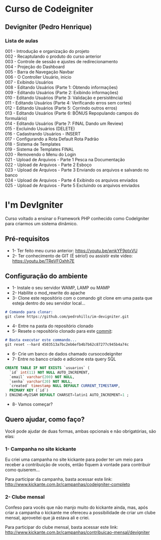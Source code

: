 # Curso de Codeigniter  

## Devigniter (Pedro Henrique)

### Lista de aulas  

001 - Introdução e organização do projeto  
002 - Recaptulando o produto do curso anterior  
003 - Controle de sessão e ajustes de redirecionamento  
004 - Projeção do Dashboard  
005 - Barra de Navegação Navbar  
006 - O Controller Usuário, inicio  
007 - Exibindo Usuários  
008 - Editando Usuários (Parte 1: Obtendo informações)  
009 - Editando Usuários (Parte 2: Exibindo informações)  
010 - Editando Usuários (Parte 3: Validação e persistência)  
011 - Editando Usuários (Parte 4: Verificando erros sem cortes)  
012 - Editando Usuários (Parte 5: Corrindo outros erros)  
013 - Editando Usuários (Parte 6: BÔNUS Repopulando campos do formulário)  
014 - Editando Usuários (Parte 7: FINAL Dando um Review)  
015 - Excluindo Usuários (DELETE)  
016 - Cadastrando Usuários - INSERT  
017 - Configurando a Rota Default Rota Padrão  
018 - Sistema de Templates  
019 - Sistema de Templates FINAL  
020 - Removendo o Menu do Login  
021 - Upload de Arquivos - Parte 1 Pesca na Documentação  
022 - Upload de Arquivos - Parte 2 Esboço  
023 - Upload de Arquivos - Parte 3 Enviando os arquivos e salvando no banco  
024 - Upload de Arquivos - Parte 4 Exibindo os arquivos enviados  
025 - Upload de Arquivos - Parte 5 Excluindo os arquivos enviados  

# I'm DevIgniter
Curso voltado a ensinar o Framework PHP conhecido como CodeIgniter para criarmos um sistema dinâmico.

## Pré-requisitos
* 1- Ter feito meu curso anterior: https://youtu.be/wnkYF9ptxVU
* 2- Ter conhecimento de GIT (É sério!) ou assistir este vídeo: https://youtu.be/TReVFOxhh7E

## Configuração do ambiente
* 1- Instale o seu servidor WAMP, LAMP ou MAMP
* 2- Habilite o mod_rewrite do apache
* 3- Clone este repositório com o comando git clone em uma pasta que esteja dentro do seu servidor local...
```md
# Comando para clonar:
git clone https://github.com/pedrohills/im-devigniter.git
```
* 4- Entre na pasta do repositório clonado
* 5- Resete o repositório clonado para este [commit](https://github.com/pedrohills/im-devigniter/commit/4503513a7bc2eb6efb4b7b62c87277c945b4a74c):
```md
# Basta executar este commando...
git reset --hard 4503513a7bc2eb6efb4b7b62c87277c945b4a74c
```
* 6- Crie um banco de dados chamado cursocodeigniter
* 7- Entre no banco criado e adicione esta query SQL
```SQL
CREATE TABLE IF NOT EXISTS `usuarios` (
  `id` int(11) NOT NULL AUTO_INCREMENT,
  `email` varchar(200) NOT NULL,
  `senha` varchar(20) NOT NULL,
  `created` timestamp NULL DEFAULT CURRENT_TIMESTAMP,
  PRIMARY KEY (`id`)
) ENGINE=MyISAM DEFAULT CHARSET=latin1 AUTO_INCREMENT=1 ;
```
* 8- Vamos começar? 

## Quero ajudar, como faço?
Você pode ajudar de duas formas, ambas opcionais e não obrigatórias, são elas:

### 1- Campanha no site kickante
Eu criei uma campanha no site kickante para poder ter um meio para receber a
contribuição de vocês, então fiquem à vontade para contribuir como quiserem...

Para participar da campanha, basta acessar este link:
http://www.kickante.com.br/campanhas/codeigniter-completo

### 2- Clube mensal
Confeso para vocês que não manjo muito do kickante ainda, mas, após criar a
campanha o kickante me ofereceu a possibilidade de criar um clube mensal,
aproveitei que já estava ali e criei.

Para participar do clube mensal, basta acessar este link:
http://www.kickante.com.br/campanhas/contribuicao-mensal/devigniter
